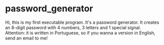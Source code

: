 # password_generator
Hi, this is my first executable program. It's a password generator. It creates an 8-digit password with 4 numbers, 3 letters and 1 special signal. Attention: it is written in Portuguese, so if you wanna a version in English, send an email to me! 
